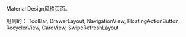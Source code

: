 Material Design风格页面。

用到的：
ToolBar,
DrawerLayout,
NavigationView,
FloatingActionButton,
RecyclerView,
CardView,
SwipeRefreshLayout